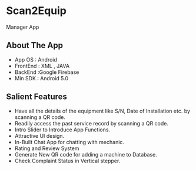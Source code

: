 # Scan2Equip
Manager App 


## About The App

* App OS : Android
* FrontEnd : XML , JAVA
* BackEnd :Google Firebase
* Min SDK : Android 5.0

## Salient Features

* Have all the details of the
equipment like S/N, Date
of Installation etc. by
scanning a QR code.
* Readily access the past
service record by scanning
a QR code.
* Intro Slider to Introduce App Functions.
* Attractive UI design.
* In-Built Chat App for chatting with mechanic.
* Rating and Review System 
* Generate New QR code for adding a machine to Database.
* Check Complaint Status in Vertical stepper.
